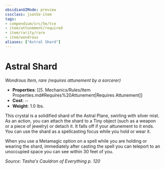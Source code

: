 ```yaml
---
obsidianUIMode: preview
cssclass: json5e-item
tags:
- compendium/src/5e/tce
- item/attunement/required
- item/rarity/rare
- item/wondrous
aliases: ["Astral Shard"]
---
```

# Astral Shard
*Wondrous Item, rare (requires attunement by a sorcerer)*  

- **Properties**: [[5. Mechanics/Rules/Item Properties.md#Requires%20Attunement|Requires Attunement]]
- **Cost**: ⏤
- **Weight**: 1.0 lbs.

This crystal is a solidified shard of the Astral Plane, swirling with silver mist. As an action, you can attach the shard to a Tiny object (such as a weapon or a piece of jewelry) or detach it. It falls off if your attunement to it ends. You can use the shard as a spellcasting focus while you hold or wear it.

When you use a Metamagic option on a spell while you are holding or wearing the shard, immediately after casting the spell you can teleport to an unoccupied space you can see within 30 feet of you.

*Source: Tasha's Cauldron of Everything p. 120*